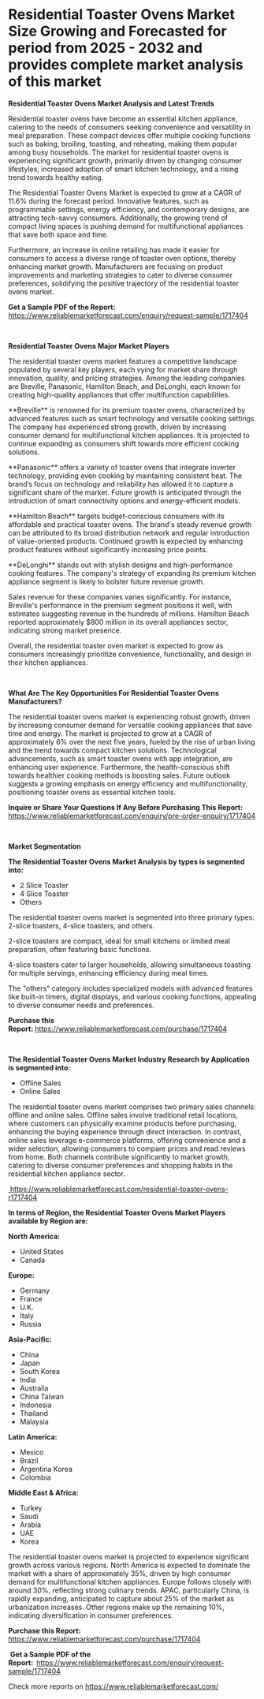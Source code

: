<p><h1>Residential Toaster Ovens Market Size Growing and Forecasted for period from 2025 - 2032 and provides complete market analysis of this market</h1></p><p><strong>Residential Toaster Ovens Market Analysis and Latest Trends</strong></p>
<p><p>Residential toaster ovens have become an essential kitchen appliance, catering to the needs of consumers seeking convenience and versatility in meal preparation. These compact devices offer multiple cooking functions such as baking, broiling, toasting, and reheating, making them popular among busy households. The market for residential toaster ovens is experiencing significant growth, primarily driven by changing consumer lifestyles, increased adoption of smart kitchen technology, and a rising trend towards healthy eating.</p><p>The Residential Toaster Ovens Market is expected to grow at a CAGR of 11.6% during the forecast period. Innovative features, such as programmable settings, energy efficiency, and contemporary designs, are attracting tech-savvy consumers. Additionally, the growing trend of compact living spaces is pushing demand for multifunctional appliances that save both space and time. </p><p>Furthermore, an increase in online retailing has made it easier for consumers to access a diverse range of toaster oven options, thereby enhancing market growth. Manufacturers are focusing on product improvements and marketing strategies to cater to diverse consumer preferences, solidifying the positive trajectory of the residential toaster ovens market.</p></p>
<p><strong>Get a Sample PDF of the Report:&nbsp;</strong> <a href="https://www.reliablemarketforecast.com/enquiry/request-sample/1717404?utm_campaign=2272&utm_medium=2&utm_source=Github&utm_content=ia&utm_term=05022025&utm_id=residential-toaster-ovens">https://www.reliablemarketforecast.com/enquiry/request-sample/1717404</a></p>
<p>&nbsp;</p>
<p><strong>Residential Toaster Ovens Major Market Players</strong></p>
<p><p>The residential toaster ovens market features a competitive landscape populated by several key players, each vying for market share through innovation, quality, and pricing strategies. Among the leading companies are Breville, Panasonic, Hamilton Beach, and DeLonghi, each known for creating high-quality appliances that offer multifunction capabilities. </p><p>**Breville** is renowned for its premium toaster ovens, characterized by advanced features such as smart technology and versatile cooking settings. The company has experienced strong growth, driven by increasing consumer demand for multifunctional kitchen appliances. It is projected to continue expanding as consumers shift towards more efficient cooking solutions.</p><p>**Panasonic** offers a variety of toaster ovens that integrate inverter technology, providing even cooking by maintaining consistent heat. The brand’s focus on technology and reliability has allowed it to capture a significant share of the market. Future growth is anticipated through the introduction of smart connectivity options and energy-efficient models.</p><p>**Hamilton Beach** targets budget-conscious consumers with its affordable and practical toaster ovens. The brand's steady revenue growth can be attributed to its broad distribution network and regular introduction of value-oriented products. Continued growth is expected by enhancing product features without significantly increasing price points.</p><p>**DeLonghi** stands out with stylish designs and high-performance cooking features. The company's strategy of expanding its premium kitchen appliance segment is likely to bolster future revenue growth.</p><p>Sales revenue for these companies varies significantly. For instance, Breville's performance in the premium segment positions it well, with estimates suggesting revenue in the hundreds of millions. Hamilton Beach reported approximately $800 million in its overall appliances sector, indicating strong market presence.</p><p>Overall, the residential toaster oven market is expected to grow as consumers increasingly prioritize convenience, functionality, and design in their kitchen appliances.</p></p>
<p>&nbsp;</p>
<p><strong>What Are The Key Opportunities For Residential Toaster Ovens Manufacturers?</strong></p>
<p><p>The residential toaster ovens market is experiencing robust growth, driven by increasing consumer demand for versatile cooking appliances that save time and energy. The market is projected to grow at a CAGR of approximately 6% over the next five years, fueled by the rise of urban living and the trend towards compact kitchen solutions. Technological advancements, such as smart toaster ovens with app integration, are enhancing user experience. Furthermore, the health-conscious shift towards healthier cooking methods is boosting sales. Future outlook suggests a growing emphasis on energy efficiency and multifunctionality, positioning toaster ovens as essential kitchen tools.</p></p>
<p><strong>Inquire or Share Your Questions If Any Before Purchasing This Report:</strong> <a href="https://www.reliablemarketforecast.com/enquiry/pre-order-enquiry/1717404?utm_campaign=2272&utm_medium=2&utm_source=Github&utm_content=ia&utm_term=05022025&utm_id=residential-toaster-ovens">https://www.reliablemarketforecast.com/enquiry/pre-order-enquiry/1717404</a></p>
<p>&nbsp;</p>
<p><strong>Market Segmentation</strong></p>
<p><strong>The Residential Toaster Ovens Market Analysis by types is segmented into:</strong></p>
<p><ul><li>2 Slice Toaster</li><li>4 Slice Toaster</li><li>Others</li></ul></p>
<p><p>The residential toaster ovens market is segmented into three primary types: 2-slice toasters, 4-slice toasters, and others. </p><p>2-slice toasters are compact, ideal for small kitchens or limited meal preparation, often featuring basic functions. </p><p>4-slice toasters cater to larger households, allowing simultaneous toasting for multiple servings, enhancing efficiency during meal times. </p><p>The "others" category includes specialized models with advanced features like built-in timers, digital displays, and various cooking functions, appealing to diverse consumer needs and preferences.</p></p>
<p><strong>Purchase this Report:&nbsp;</strong><a href="https://www.reliablemarketforecast.com/purchase/1717404?utm_campaign=2272&utm_medium=2&utm_source=Github&utm_content=ia&utm_term=05022025&utm_id=residential-toaster-ovens">https://www.reliablemarketforecast.com/purchase/1717404</a></p>
<p>&nbsp;</p>
<p><strong>The Residential Toaster Ovens Market Industry Research by Application is segmented into:</strong></p>
<p><ul><li>Offline Sales</li><li>Online Sales</li></ul></p>
<p><p>The residential toaster ovens market comprises two primary sales channels: offline and online sales. Offline sales involve traditional retail locations, where customers can physically examine products before purchasing, enhancing the buying experience through direct interaction. In contrast, online sales leverage e-commerce platforms, offering convenience and a wider selection, allowing consumers to compare prices and read reviews from home. Both channels contribute significantly to market growth, catering to diverse consumer preferences and shopping habits in the residential kitchen appliance sector.</p></p>
<p><a href="https://www.reliablemarketforecast.com/residential-toaster-ovens-r1717404?utm_campaign=2272&utm_medium=2&utm_source=Github&utm_content=ia&utm_term=05022025&utm_id=residential-toaster-ovens">&nbsp;https://www.reliablemarketforecast.com/residential-toaster-ovens-r1717404</a></p>
<p><strong>In terms of Region, the Residential Toaster Ovens Market Players available by Region are:</strong></p>
<p>
    <p> <strong> North America: </strong>
        <ul>
            <li>United States</li>
            <li>Canada</li>
        </ul>
        </p> 
    <p> <strong> Europe: </strong>
        <ul>
            <li>Germany</li>
            <li>France</li>
            <li>U.K.</li>
            <li>Italy</li>
            <li>Russia</li>
        </ul>
        </p> 
    <p> <strong> Asia-Pacific: </strong>
        <ul>
            <li>China</li>
            <li>Japan</li>
            <li>South Korea</li>
            <li>India</li>
            <li>Australia</li>
            <li>China Taiwan</li>
            <li>Indonesia</li>
            <li>Thailand</li>
            <li>Malaysia</li>
        </ul>
        </p> 
    <p> <strong> Latin America: </strong>
        <ul>
            <li>Mexico</li>
            <li>Brazil</li>
            <li>Argentina Korea</li>
            <li>Colombia</li>
        </ul>
        </p> 
    <p> <strong> Middle East & Africa: </strong>
        <ul>
            <li>Turkey</li>
            <li>Saudi</li>
            <li>Arabia</li>
            <li>UAE</li>
            <li>Korea</li>
        </ul>
    </p>
    </p>
<p><p>The residential toaster ovens market is projected to experience significant growth across various regions. North America is expected to dominate the market with a share of approximately 35%, driven by high consumer demand for multifunctional kitchen appliances. Europe follows closely with around 30%, reflecting strong culinary trends. APAC, particularly China, is rapidly expanding, anticipated to capture about 25% of the market as urbanization increases. Other regions make up the remaining 10%, indicating diversification in consumer preferences.</p></p>
<p><strong>Purchase this Report: </strong><a href="https://www.reliablemarketforecast.com/purchase/1717404?utm_campaign=2272&utm_medium=2&utm_source=Github&utm_content=ia&utm_term=05022025&utm_id=residential-toaster-ovens">https://www.reliablemarketforecast.com/purchase/1717404</a></p>
<p>&nbsp;<strong>Get a Sample PDF of the Report:&nbsp;&nbsp;</strong><a href="https://www.reliablemarketforecast.com/enquiry/request-sample/1717404?utm_campaign=2272&utm_medium=2&utm_source=Github&utm_content=ia&utm_term=05022025&utm_id=residential-toaster-ovens">https://www.reliablemarketforecast.com/enquiry/request-sample/1717404</a></p>
<p><strong></strong></p>
<p>Check more reports on <a href="https://www.reliablemarketforecast.com/?utm_campaign=2272&utm_medium=2&utm_source=Github&utm_content=ia&utm_term=05022025&utm_id=residential-toaster-ovens">https://www.reliablemarketforecast.com/</a></p>
